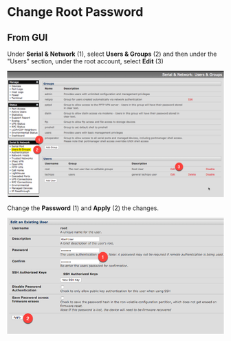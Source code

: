 # Change Root Password

## From GUI
Under **Serial & Network** (1), select **Users & Groups** (2) and then under the "Users" section, under the root account, select **Edit** (3)

<img src="img/pw01.png" width="700" alt="">

Change the **Password** (1) and **Apply** (2) the changes.  

<img src="img/pw02.png" width="700" alt="">

